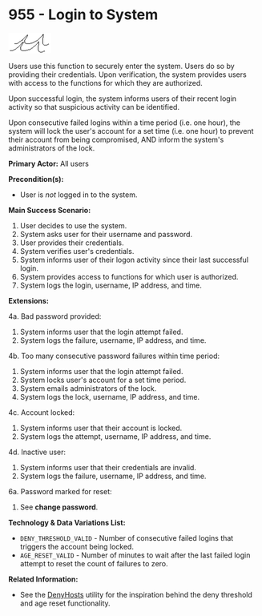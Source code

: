 # 955 - Login to System

![User Goal](level_sea.png)

Users use this function to securely enter the system. Users do so by
providing their credentials. Upon verification, the system provides users
with access to the functions for which they are authorized.

Upon successful login, the system informs users of their recent login
activity so that suspicious activity can be identified.

Upon consecutive failed logins within a time period (i.e. one hour), the
system will lock the user's account for a set time (i.e. one hour) to
prevent their account from being compromised, AND inform the system's
administrators of the lock.

**Primary Actor:** All users

**Precondition(s):**

- User is *not* logged in to the system.

**Main Success Scenario:**

1. User decides to use the system.
2. System asks user for their username and password.
3. User provides their credentials.
4. System verifies user's credentials.
5. System informs user of their logon activity since their last successful
   login.
6. System provides access to functions for which user is authorized.
7. System logs the login, username, IP address, and time.

**Extensions:**

4a. Bad password provided:

  1. System informs user that the login attempt failed.
  2. System logs the failure, username, IP address, and time.

4b. Too many consecutive password failures within time period:

  1. System informs user that the login attempt failed.
  2. System locks user's account for a set time period.
  3. System emails administrators of the lock.
  4. System logs the lock, username, IP address, and time.

4c. Account locked:

  1. System informs user that their account is locked.
  2. System logs the attempt, username, IP address, and time.

4d. Inactive user:

  1. System informs user that their credentials are invalid.
  2. System logs the failure, username, IP address, and time.

6a. Password marked for reset:

  1. See __change password__.

**Technology & Data Variations List:**

- `DENY_THRESHOLD_VALID` - Number of consecutive failed logins that triggers
  the account being locked.
- `AGE_RESET_VALID` - Number of minutes to wait after the last failed login
  attempt to reset the count of failures to zero.

**Related Information:**

- See the [DenyHosts][1] utility for the inspiration behind the deny
  threshold and age reset functionality.


[1]: http://denyhosts.sourceforge.net/
